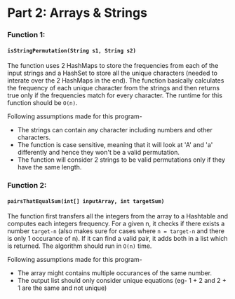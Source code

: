 # Part 2: Arrays & Strings

### Function 1:
#### `isStringPermutation(String s1, String s2)`
The function uses 2 HashMaps to store the frequencies from each of the input strings and a HashSet to store all the unique characters (needed to interate over the 2 HashMaps in the end). The function basically calculates the frequency of each unique character from the strings and then returns true only if the frequencies match for every character. The runtime for this function should be `O(n)`.

Following assumptions made for this program-
- The strings can contain any character including numbers and other characters.
- The function is case sensitive, meaning that it will look at 'A' and 'a' differently and hence they won't be a valid permutation.
- The function will consider 2 strings to be valid permutations only if they have the same length.


### Function 2:
#### `pairsThatEqualSum(int[] inputArray, int targetSum)`
The function first transfers all the integers from the array to a Hashtable and computes each integers frequency. For a given n, it checks if there exists a number `target-n` (also makes sure for cases where `n = target-n` and there is only 1 occurance of n). If it can find a valid pair, it adds both in a list which is returned. The algorithm should run in `O(n)` time.

Following assumptions made for this program-
- The array might contains multiple occurances of the same number.
- The output list should only consider unique equations (eg- 1 + 2 and 2 + 1 are the same and not unique)
